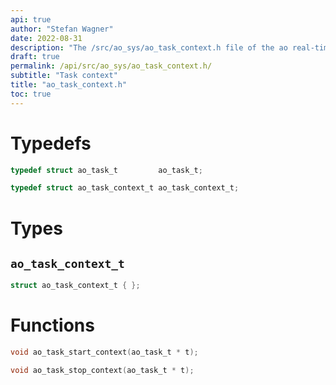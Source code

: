 ```yaml
---
api: true
author: "Stefan Wagner"
date: 2022-08-31
description: "The /src/ao_sys/ao_task_context.h file of the ao real-time operating system."
draft: true
permalink: /api/src/ao_sys/ao_task_context.h/
subtitle: "Task context"
title: "ao_task_context.h"
toc: true
---
```


# Typedefs

```c
typedef struct ao_task_t         ao_task_t;
```

```c
typedef struct ao_task_context_t ao_task_context_t;
```

# Types

## `ao_task_context_t`

```c
struct ao_task_context_t { };
```

# Functions

```c
void ao_task_start_context(ao_task_t * t);
```

```c
void ao_task_stop_context(ao_task_t * t);
```
